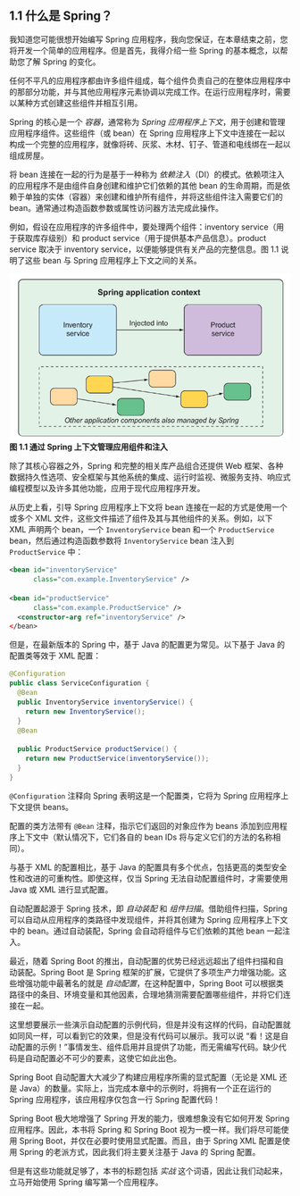 ## 1.1 什么是 Spring？

我知道您可能很想开始编写 Spring 应用程序，我向您保证，在本章结束之前，您将开发一个简单的应用程序。但是首先，我得介绍一些 Spring 的基本概念，以帮助您了解 Spring 的变化。

任何不平凡的应用程序都由许多组件组成，每个组件负责自己的在整体应用程序中的那部分功能，并与其他应用程序元素协调以完成工作。在运行应用程序时，需要以某种方式创建这些组件并相互引用。

Spring 的核心是一个 _容器_，通常称为 _Spring 应用程序上下文_，用于创建和管理应用程序组件。这些组件（或 bean）在 Spring 应用程序上下文中连接在一起以构成一个完整的应用程序，就像将砖、灰浆、木材、钉子、管道和电线绑在一起以组成房屋。

将 bean 连接在一起的行为是基于一种称为 _依赖注入_（DI）的模式。依赖项注入的应用程序不是由组件自身创建和维护它们依赖的其他 bean 的生命周期，而是依赖于单独的实体（容器）来创建和维护所有组件，并将这些组件注入需要它们的 bean。通常通过构造函数参数或属性访问器方法完成此操作。

例如，假设在应用程序的许多组件中，要处理两个组件：inventory service（用于获取库存级别）和 product service（用于提供基本产品信息）。product service 取决于 inventory service，以便能够提供有关产品的完整信息。图 1.1 说明了这些 bean 与 Spring 应用程序上下文之间的关系。

![](../assets/1.1.png)
**图 1.1 通过 Spring 上下文管理应用组件和注入**  <br/>

除了其核心容器之外，Spring 和完整的相关库产品组合还提供 Web 框架、各种数据持久性选项、安全框架与其他系统的集成、运行时监视、微服务支持、响应式编程模型以及许多其他功能，应用于现代应用程序开发。

从历史上看，引导 Spring 应用程序上下文将 bean 连接在一起的方式是使用一个或多个 XML 文件，这些文件描述了组件及其与其他组件的关系。例如，以下 XML 声明两个 bean，一个 `InventoryService` bean 和一个 `ProductService` bean，然后通过构造函数参数将 `InventoryService` bean 注入到 `ProductService` 中：

```xml
<bean id="inventoryService"
      class="com.example.InventoryService" />

<bean id="productService"
      class="com.example.ProductService" />
  <constructor-arg ref="inventoryService" />
</bean>
```

但是，在最新版本的 Spring 中，基于 Java 的配置更为常见。以下基于 Java 的配置类等效于 XML 配置：

```java
@Configuration
public class ServiceConfiguration {
  @Bean
  public InventoryService inventoryService() {
    return new InventoryService();
  }
  @Bean

  public ProductService productService() {
    return new ProductService(inventoryService());
  }
}
```

`@Configuration` 注释向 Spring 表明这是一个配置类，它将为 Spring 应用程序上下文提供 beans。

配置的类方法带有 `@Bean` 注释，指示它们返回的对象应作为 beans 添加到应用程序上下文中（默认情况下，它们各自的 bean IDs 将与定义它们的方法的名称相同）。

与基于 XML 的配置相比，基于 Java 的配置具有多个优点，包括更高的类型安全性和改进的可重构性。即使这样，仅当 Spring 无法自动配置组件时，才需要使用 Java 或 XML 进行显式配置。

自动配置起源于 Spring 技术，即 _自动装配_ 和 _组件扫描_。借助组件扫描，Spring 可以自动从应用程序的类路径中发现组件，并将其创建为 Spring 应用程序上下文中的 bean。通过自动装配，Spring 会自动将组件与它们依赖的其他 bean 一起注入。

最近，随着 Spring Boot 的推出，自动配置的优势已经远远超出了组件扫描和自动装配。Spring Boot 是 Spring 框架的扩展，它提供了多项生产力增强功能。这些增强功能中最著名的就是 _自动配置_，在这种配置中，Spring Boot 可以根据类路径中的条目、环境变量和其他因素，合理地猜测需要配置哪些组件，并将它们连接在一起。

这里想要展示一些演示自动配置的示例代码，但是并没有这样的代码，自动配置就如同风一样，可以看到它的效果，但是没有代码可以展示。我可以说 “看！这是自动配置的示例！”事情发生、组件启用并且提供了功能，而无需编写代码。缺少代码是自动配置必不可少的要素，这使它如此出色。

Spring Boot 自动配置大大减少了构建应用程序所需的显式配置（无论是 XML 还是 Java）的数量。实际上，当完成本章中的示例时，将拥有一个正在运行的 Spring 应用程序，该应用程序仅包含一行 Spring 配置代码！

Spring Boot 极大地增强了 Spring 开发的能力，很难想象没有它如何开发 Spring 应用程序。因此，本书将 Spring 和 Spring Boot 视为一模一样。我们将尽可能使用 Spring Boot，并仅在必要时使用显式配置。而且，由于 Spring XML 配置是使用 Spring 的老派方式，因此我们将主要关注基于 Java 的 Spring 配置。

但是有这些功能就足够了，本书的标题包括 _实战_ 这个词语，因此让我们动起来，立马开始使用 Spring 编写第一个应用程序。


